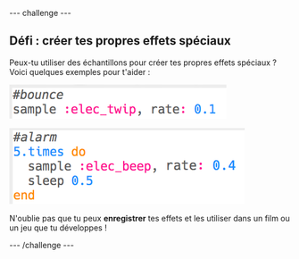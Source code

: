 \--- challenge \---

## Défi : créer tes propres effets spéciaux

Peux-tu utiliser des échantillons pour créer tes propres effets spéciaux ? Voici quelques exemples pour t'aider :

![capture d’écran](images/effects-bounce.png)

![capture d'écran](images/effects-alarm.png)

N'oublie pas que tu peux **enregistrer** tes effets et les utiliser dans un film ou un jeu que tu développes !

\--- /challenge \---